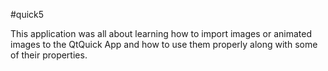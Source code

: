 #quick5 

This application was all about learning how to import images or animated images to the QtQuick App and how to use them properly along with some of their properties. 

